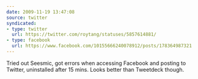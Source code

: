 ```yaml
---
date: 2009-11-19 13:47:08
source: twitter
syndicated:
- type: twitter
  url: https://twitter.com/roytang/statuses/5857614881/
- type: facebook
  url: https://www.facebook.com/10155666240078912/posts/178364987321
---
```


Tried out Seesmic, got errors when accessing Facebook and posting to Twitter, uninstalled after 15 mins. Looks better than Tweetdeck though.